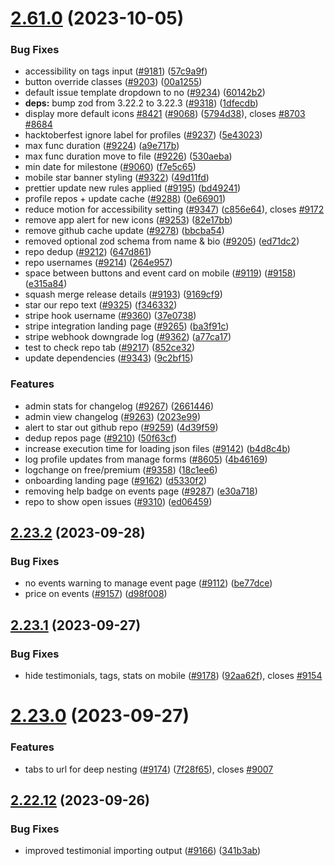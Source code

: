 # [2.61.0](https://github.com/EddieHubCommunity/BioDrop/compare/v2.23.2...v2.61.0) (2023-10-05)


### Bug Fixes

* accessibility on tags input ([#9181](https://github.com/EddieHubCommunity/BioDrop/issues/9181)) ([57c9a9f](https://github.com/EddieHubCommunity/BioDrop/commit/57c9a9f38fcb95b3a140a68e2ab789b8185daab6))
* button override classes ([#9203](https://github.com/EddieHubCommunity/BioDrop/issues/9203)) ([00a1255](https://github.com/EddieHubCommunity/BioDrop/commit/00a1255100fb1ba3c95218448878435065fb4a61))
* default issue template dropdown to no ([#9234](https://github.com/EddieHubCommunity/BioDrop/issues/9234)) ([60142b2](https://github.com/EddieHubCommunity/BioDrop/commit/60142b23d0e5ad754bdbeb2b434d9e3447bf47d9))
* **deps:** bump zod from 3.22.2 to 3.22.3 ([#9318](https://github.com/EddieHubCommunity/BioDrop/issues/9318)) ([1dfecdb](https://github.com/EddieHubCommunity/BioDrop/commit/1dfecdb3d8bccc6f2a027d37b4a33d94bc414ad6))
* display more default icons [#8421](https://github.com/EddieHubCommunity/BioDrop/issues/8421) ([#9068](https://github.com/EddieHubCommunity/BioDrop/issues/9068)) ([5794d38](https://github.com/EddieHubCommunity/BioDrop/commit/5794d38b7aafd75321d932e450e9b289a11f60de)), closes [#8703](https://github.com/EddieHubCommunity/BioDrop/issues/8703) [#8684](https://github.com/EddieHubCommunity/BioDrop/issues/8684)
* hacktoberfest ignore label for profiles ([#9237](https://github.com/EddieHubCommunity/BioDrop/issues/9237)) ([5e43023](https://github.com/EddieHubCommunity/BioDrop/commit/5e430239011f975e733578e7adad1b2911ff0f69))
* max func duration ([#9224](https://github.com/EddieHubCommunity/BioDrop/issues/9224)) ([a9e717b](https://github.com/EddieHubCommunity/BioDrop/commit/a9e717b5707f5ebae1d3cc9b7807ba724d8889a1))
* max func duration move to file ([#9226](https://github.com/EddieHubCommunity/BioDrop/issues/9226)) ([530aeba](https://github.com/EddieHubCommunity/BioDrop/commit/530aeba72ee442d5acb667176f31304fc6cd316d))
* min date for milestone  ([#9060](https://github.com/EddieHubCommunity/BioDrop/issues/9060)) ([f7e5c65](https://github.com/EddieHubCommunity/BioDrop/commit/f7e5c65f934f7a93870cf8d0412688ddc2c85402))
* mobile star banner styling ([#9322](https://github.com/EddieHubCommunity/BioDrop/issues/9322)) ([49d11fd](https://github.com/EddieHubCommunity/BioDrop/commit/49d11fdf7dae0caf88b2b13c3f0167748b655183))
* prettier update new rules applied ([#9195](https://github.com/EddieHubCommunity/BioDrop/issues/9195)) ([bd49241](https://github.com/EddieHubCommunity/BioDrop/commit/bd49241ae571f69af80d0e667d2be3dee6288066))
* profile repos + update cache ([#9288](https://github.com/EddieHubCommunity/BioDrop/issues/9288)) ([0e66901](https://github.com/EddieHubCommunity/BioDrop/commit/0e66901b79e58843a3071d9a2386ef0bfb2de8a9))
* reduce motion for accessibility setting ([#9347](https://github.com/EddieHubCommunity/BioDrop/issues/9347)) ([c856e64](https://github.com/EddieHubCommunity/BioDrop/commit/c856e6481abb06c69325ed7b9a92ff3e2948731b)), closes [#9172](https://github.com/EddieHubCommunity/BioDrop/issues/9172)
* remove app alert for new icons ([#9253](https://github.com/EddieHubCommunity/BioDrop/issues/9253)) ([82e17bb](https://github.com/EddieHubCommunity/BioDrop/commit/82e17bb4d049d1fa42a655814621b88a740ff969))
* remove github cache update ([#9278](https://github.com/EddieHubCommunity/BioDrop/issues/9278)) ([bbcba54](https://github.com/EddieHubCommunity/BioDrop/commit/bbcba5479fae282be866ba417c39a3aa154cb764))
* removed optional zod schema from name & bio ([#9205](https://github.com/EddieHubCommunity/BioDrop/issues/9205)) ([ed71dc2](https://github.com/EddieHubCommunity/BioDrop/commit/ed71dc2feeb0e04e51739cfe908e75cb47c003e9))
* repo dedup ([#9212](https://github.com/EddieHubCommunity/BioDrop/issues/9212)) ([647d861](https://github.com/EddieHubCommunity/BioDrop/commit/647d86100ea71577d35678921f75a376c58ff80f))
* repo usernames ([#9214](https://github.com/EddieHubCommunity/BioDrop/issues/9214)) ([264e957](https://github.com/EddieHubCommunity/BioDrop/commit/264e957508b273b36eb6bce6dd99965480a6f4f2))
* space between buttons and event card on mobile ([#9119](https://github.com/EddieHubCommunity/BioDrop/issues/9119)) ([#9158](https://github.com/EddieHubCommunity/BioDrop/issues/9158)) ([e315a84](https://github.com/EddieHubCommunity/BioDrop/commit/e315a84b617ca7bc3235d73958943666ae2c4fbb))
* squash merge release details ([#9193](https://github.com/EddieHubCommunity/BioDrop/issues/9193)) ([9169cf9](https://github.com/EddieHubCommunity/BioDrop/commit/9169cf97e40c8d477175091c10c8adf6985562de))
* star our repo text ([#9325](https://github.com/EddieHubCommunity/BioDrop/issues/9325)) ([f346332](https://github.com/EddieHubCommunity/BioDrop/commit/f3463321e3e011c1098ab5aa46d743e76a7fd585))
* stripe hook username ([#9360](https://github.com/EddieHubCommunity/BioDrop/issues/9360)) ([37e0738](https://github.com/EddieHubCommunity/BioDrop/commit/37e0738c9748bc9ca5f6d6c6d0fbd9c0facc9f0c))
* stripe integration landing page ([#9265](https://github.com/EddieHubCommunity/BioDrop/issues/9265)) ([ba3f91c](https://github.com/EddieHubCommunity/BioDrop/commit/ba3f91c3915d8297dcaae754d2f698846777bdfa))
* stripe webhook downgrade log ([#9362](https://github.com/EddieHubCommunity/BioDrop/issues/9362)) ([a77ca17](https://github.com/EddieHubCommunity/BioDrop/commit/a77ca1760541d40e38a29b08f639244fb811c4df))
* test to check repo tab ([#9217](https://github.com/EddieHubCommunity/BioDrop/issues/9217)) ([852ce32](https://github.com/EddieHubCommunity/BioDrop/commit/852ce329161ae15408400d9c0330621bdb8cf6ad))
* update dependencies ([#9343](https://github.com/EddieHubCommunity/BioDrop/issues/9343)) ([9c2bf15](https://github.com/EddieHubCommunity/BioDrop/commit/9c2bf15fcdefd135889c203828b11fe3aa6b4035))


### Features

* admin stats for changelog ([#9267](https://github.com/EddieHubCommunity/BioDrop/issues/9267)) ([2661446](https://github.com/EddieHubCommunity/BioDrop/commit/266144605759eff1d9f1344d658cde11c6a4944b))
* admin view changelog ([#9263](https://github.com/EddieHubCommunity/BioDrop/issues/9263)) ([2023e99](https://github.com/EddieHubCommunity/BioDrop/commit/2023e99667991933b2b69dea3d71d57321f232da))
* alert to star out github repo ([#9259](https://github.com/EddieHubCommunity/BioDrop/issues/9259)) ([4d39f59](https://github.com/EddieHubCommunity/BioDrop/commit/4d39f590e4b390ca856c9fb77355a39f6b393233))
* dedup repos page ([#9210](https://github.com/EddieHubCommunity/BioDrop/issues/9210)) ([50f63cf](https://github.com/EddieHubCommunity/BioDrop/commit/50f63cf51ef49fc501c69e5e420f35c6ba751d35))
* increase execution time for loading json files ([#9142](https://github.com/EddieHubCommunity/BioDrop/issues/9142)) ([b4d8c4b](https://github.com/EddieHubCommunity/BioDrop/commit/b4d8c4b1a97dbaad206ca0b62c286aa4186cf795))
* log profile updates from manage forms ([#8605](https://github.com/EddieHubCommunity/BioDrop/issues/8605)) ([4b46169](https://github.com/EddieHubCommunity/BioDrop/commit/4b4616955fff1ae226b4526320c8f680a1d47a5c))
* logchange on free/premium ([#9358](https://github.com/EddieHubCommunity/BioDrop/issues/9358)) ([18c1ee6](https://github.com/EddieHubCommunity/BioDrop/commit/18c1ee6d11059d3b8d2cb2bbcbb1874b57a753ef))
* onboarding landing page ([#9162](https://github.com/EddieHubCommunity/BioDrop/issues/9162)) ([d5330f2](https://github.com/EddieHubCommunity/BioDrop/commit/d5330f20bb8fc0e035793f6e18a98e3db1588522))
* removing help badge on events page ([#9287](https://github.com/EddieHubCommunity/BioDrop/issues/9287)) ([e30a718](https://github.com/EddieHubCommunity/BioDrop/commit/e30a71838ccbb499c8a44b65e55e2a4654c948c0))
* repo to show open issues ([#9310](https://github.com/EddieHubCommunity/BioDrop/issues/9310)) ([ed06459](https://github.com/EddieHubCommunity/BioDrop/commit/ed0645971e6db651eb4e0c34565643dcc8e7ae8a))



## [2.23.2](https://github.com/EddieHubCommunity/BioDrop/compare/v2.23.1...v2.23.2) (2023-09-28)


### Bug Fixes

* no events warning to manage event page ([#9112](https://github.com/EddieHubCommunity/BioDrop/issues/9112)) ([be77dce](https://github.com/EddieHubCommunity/BioDrop/commit/be77dce74fde33c53f02f8948dd1ccd7aa68b4d2))
* price on events ([#9157](https://github.com/EddieHubCommunity/BioDrop/issues/9157)) ([d98f008](https://github.com/EddieHubCommunity/BioDrop/commit/d98f00861193d6b5caef94983bae1cabcd877468))



## [2.23.1](https://github.com/EddieHubCommunity/BioDrop/compare/v2.23.0...v2.23.1) (2023-09-27)


### Bug Fixes

* hide testimonials, tags, stats on mobile ([#9178](https://github.com/EddieHubCommunity/BioDrop/issues/9178)) ([92aa62f](https://github.com/EddieHubCommunity/BioDrop/commit/92aa62fefa6abd7067bc6978c704a3888db27d14)), closes [#9154](https://github.com/EddieHubCommunity/BioDrop/issues/9154)



# [2.23.0](https://github.com/EddieHubCommunity/BioDrop/compare/v2.22.12...v2.23.0) (2023-09-27)


### Features

* tabs to url for deep nesting ([#9174](https://github.com/EddieHubCommunity/BioDrop/issues/9174)) ([7f28f65](https://github.com/EddieHubCommunity/BioDrop/commit/7f28f65f60b6831eb06a23d65740a32c4d73687a)), closes [#9007](https://github.com/EddieHubCommunity/BioDrop/issues/9007)



## [2.22.12](https://github.com/EddieHubCommunity/BioDrop/compare/v2.22.11...v2.22.12) (2023-09-26)


### Bug Fixes

* improved testimonial importing output ([#9166](https://github.com/EddieHubCommunity/BioDrop/issues/9166)) ([341b3ab](https://github.com/EddieHubCommunity/BioDrop/commit/341b3abf29332c5d21b3c5fb12403ccf8801ad54))



